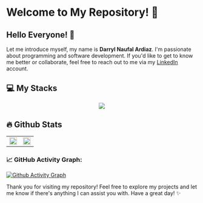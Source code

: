 # Welcome to My Repository! 🌟


## Hello Everyone! 👋
Let me introduce myself, my name is **Darryl Naufal Ardiaz**. I'm passionate about programming and software development. If you'd like to get to know me better or collaborate, feel free to reach out to me via my [LinkedIn](https://www.linkedin.com/in/darrylna/) account.


## 💻 My Stacks

<p align="center">
  <a href="https://skillicons.dev">
    <img src="https://skillicons.dev/icons?i=laravel,nodejs,expressjs,html,css,js,php,bootstrap,androidstudio,kotlin,flutter,git,vscode,postgres,mysql,mongodb&perline=20" />
  </a>
</p>

## 🔥 Github Stats

<table>
  <tr>
    <td align="center"><a href="https://github.com/daidit"><img src="https://github-readme-stats.vercel.app/api?username=daidit&theme=radical&title_color=ff3068" width="100%" /></a></td>
    <td align="center"><a href="https://github.com/daidit"><img src="http://github-readme-streak-stats.herokuapp.com/?user=daidit&theme=radical&date_format=M%20j%5B%2C%20Y%5D&ring=ff3068&fire=ff3068&sideNums=ff3068" width="100%" /></a></td>
  </tr>
</table>

<!--   GitHub stats graph -->
### 📈 GitHub Activity Graph:
 [![Github Activity Graph](https://github-readme-activity-graph.vercel.app/graph?username=daidit&theme=github)](https://github.com/daidit)
    
Thank you for visiting my repository! Feel free to explore my projects and let me know if there's anything I can assist you with. Have a great day! ✨
